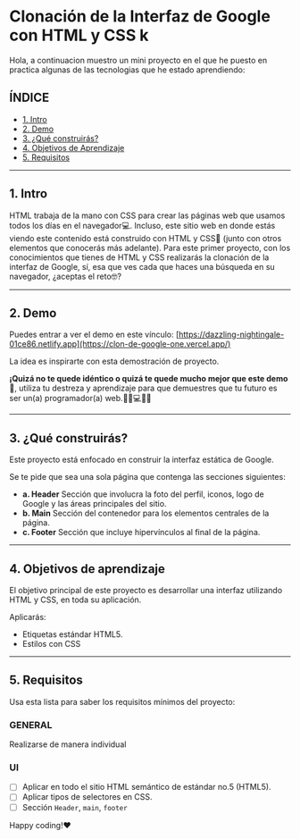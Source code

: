 # Clonación de la Interfaz de Google con HTML y CSS k

Hola, a continuacion muestro un mini proyecto en el que he puesto en practica algunas de las tecnologias que he estado aprendiendo:

## **ÍNDICE**

- [1. Intro](https://github.com/nancynsalazar/clonacion-google/blob/main/README.md#1-intro)
- [2. Demo](https://github.com/nancynsalazar/clonacion-google/blob/main/README.md#2-demo)
- [3. ¿Qué construirás?](https://github.com/nancynsalazar/clonacion-google#3-qu%C3%A9-construir%C3%A1s)
- [4. Objetivos de Aprendizaje](https://github.com/nancynsalazar/clonacion-google#4-objetivos-de-aprendizaje)
- [5. Requisitos](https://github.com/nancynsalazar/clonacion-google#5-requisitos)

---

## 1. Intro

HTML trabaja de la mano con CSS para crear las páginas web que usamos todos los días en el navegador💻. Incluso, este sitio web en donde estás viendo este contenido está construido con HTML y CSS🤯 (junto con otros elementos que conocerás más adelante). Para este primer proyecto, con los conocimientos que tienes de HTML y CSS realizarás la clonación de la interfaz de Google, sí, esa que ves cada que haces una búsqueda en su navegador, ¿aceptas el reto🤓?

---

## 2. Demo

Puedes entrar a ver el demo en este vínculo: [https://dazzling-nightingale-01ce86.netlify.app](https://clon-de-google-one.vercel.app/)

La idea es inspirarte con esta demostración de proyecto.

**¡Quizá no te quede idéntico o quizá te quede mucho mejor que este demo🤩**, utiliza tu destreza y aprendizaje para que demuestres que tu futuro es ser un(a) programador(a) web.👩🏻💻👦🏻

---

## 3. ¿Qué construirás?

Este proyecto está enfocado en construir la interfaz estática de Google.

Se te pide que sea una sola página que contenga las secciones siguientes:

- **a. Header**
  Sección que involucra la foto del perfil, iconos, logo de Google y las áreas principales del sitio.
- **b. Main**
  Sección del contenedor para los elementos centrales de la página.
- **c. Footer**
  Sección que incluye hipervínculos al final de la página.

---

## 4. Objetivos de aprendizaje

El objetivo principal de este proyecto es desarrollar una interfaz utilizando HTML y CSS, en toda su aplicación.

Aplicarás:

- Etiquetas estándar HTML5.
- Estilos con CSS

---

## 5. Requisitos

Usa esta lista para saber los requisitos mínimos del proyecto:

### GENERAL

Realizarse de manera individual

### UI

- [ ] Aplicar en todo el sitio HTML semántico de estándar no.5 (HTML5).
- [ ] Aplicar tipos de selectores en CSS.
- [ ] Sección `Header`, `main`, `footer`

Happy coding!❤
